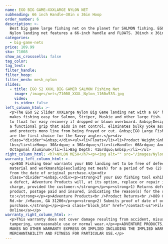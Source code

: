 ```yaml
---
name: EGO BIG GAME—XXXLARGE NYLON NET
subheading: 66 inch Handle—30in x 36in Hoop
order_number: 6
description: >-
  Best big game large fishing net on the planet for SALMON fishing. EGO XXXLarge
  Nylon landing net features a 66-inch handle and FLOATS. 30inch x 36inch Hoop
categories:
  - big-game-nets
price: 109.99
sku: 71008
show_as_crosssells: false
tag_color:
tag_text:
filter_handle:
filter_hoop:
filter_mesh: mesh_nylon
slides:
  - title: EGO S2 XXXL BIG GAMER SALMON Fishing Net
    image: /images/nets/71008_XXXL_Nylon_1160x533.jpg
    video:
    is_video: false
left_column_html: >-
  <p>The EGO S2 Slider XXXLarge Nylon Big Game landing net with a 66" handle
  makes fishing easy for Salmon, Striper, Muskie and other large fish. Designed
  to float for easy recovery if dropped or blown overboard. &nbsp;Designed with
  a functional grip that aids in net control, eliminates bulky yoke assemblies
  and protects mono line from being frayed or cut. &nbsp;EGO Large Fishing Nets
  are the first choice for the Savvy angler.</p><div
  class="divider">&nbsp;</div><ul><li>Floats</li><li>Product Weight:&nbsp; 4.0
  lbs</li><li>Hoop: 30&rdquo; x 36&rdquo;</li><li>Handle: 66&rdquo; Anodized
  Octagonal Aluminum</li><li>Bag Depth: 41&rdquo;&nbsp;</li></ul>
right_column_html: <h7>NYLON MESH</h7><p><img alt="" src="/images/Nylon_400x150.jpg" /></p>
warranty_left_column_html: >-
  <p>EGO Fishing Gear warrants your EGO landing net to be free of defects in
  material and workmanship(excluding net mesh) for a period of two (2) years
  from the date of original purchase.</p><div
  class="divider">&nbsp;</div><p><strong>If your EGO fishing tool exhibits such
  a defect, Adventure Products will, at its option, replace or repair it without
  charge, provided the customer:</strong></p><p><strong>1) Returns defective
  product, postage paid and insured, indicating the reason(s) for the return
  to:</strong></p><p>Adventure Products<br />Product Returns<br />889 Guy Paine
  Rd.<br />Macon, GA 31206</p><p><strong>2) Submits proof of date of original
  purchase.</strong></p><p><a class="block_btn" href="/contact-us">File Claim
  Online</a></p>
warranty_right_column_html: >-
  <p>This warranty does not cover damage resulting from accident, misuse, abuse,
  tampering, unreasonable use or normal wear.</p><p>ADVENTURE PRODUCTS, INC.
  MAKES NO OTHER WARRANTY EXPRESS OR IMPLIED INCLUDING THE IMPLIED WARRANTIES OF
  MERCHANTABILITY AND FITNESS FOR PARTICULAR USE.</p>
---
```

